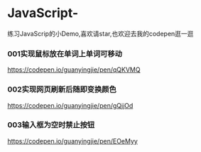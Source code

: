 # JavaScript-
练习JavaScrip的小Demo,喜欢请star,也欢迎去我的codepen逛一逛

### 001实现鼠标放在单词上单词可移动
https://codepen.io/guanyingjie/pen/qQKVMQ

### 002实现网页刷新后随即变换颜色
https://codepen.io/guanyingjie/pen/gQjjOd

### 003输入框为空时禁止按钮
https://codepen.io/guanyingjie/pen/EOeMyy
